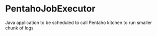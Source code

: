 PentahoJobExecutor
==================

Java application to be scheduled to call Pentaho kitchen to run smaller chunk of logs